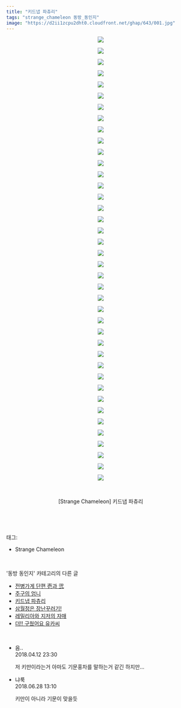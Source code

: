 ```yaml
---
title: "키드냅 파츄리"
tags: "strange_chameleon 동방_동인지"
image: "https://d2ii1zcpu2dht0.cloudfront.net/ghap/643/001.jpg"
---
```

<div class="article">
<p style="text-align: center; clear: none; float: none;"><img src="{{ site.imgserver9 }}/ghap/643/001.jpg"/></p>
<p style="text-align: center; clear: none; float: none;"><img src="{{ site.imgserver9 }}/ghap/643/002.jpg"/></p>
<p style="text-align: center; clear: none; float: none;"><img src="{{ site.imgserver9 }}/ghap/643/003.jpg"/></p>
<p style="text-align: center; clear: none; float: none;"><img src="{{ site.imgserver9 }}/ghap/643/004.jpg"/></p>
<p style="text-align: center; clear: none; float: none;"><img src="{{ site.imgserver9 }}/ghap/643/005.jpg"/></p>
<p style="text-align: center; clear: none; float: none;"><img src="{{ site.imgserver9 }}/ghap/643/006.jpg"/></p>
<p style="text-align: center; clear: none; float: none;"><img src="{{ site.imgserver9 }}/ghap/643/007.jpg"/></p>
<p style="text-align: center; clear: none; float: none;"><img src="{{ site.imgserver9 }}/ghap/643/008.jpg"/></p>
<p style="text-align: center; clear: none; float: none;"><img src="{{ site.imgserver9 }}/ghap/643/009.jpg"/></p>
<p style="text-align: center; clear: none; float: none;"><img src="{{ site.imgserver9 }}/ghap/643/010.jpg"/></p>
<p style="text-align: center; clear: none; float: none;"><img src="{{ site.imgserver9 }}/ghap/643/011.jpg"/></p>
<p style="text-align: center; clear: none; float: none;"><img src="{{ site.imgserver9 }}/ghap/643/012.jpg"/></p>
<p style="text-align: center; clear: none; float: none;"><img src="{{ site.imgserver9 }}/ghap/643/013.jpg"/></p>
<p style="text-align: center; clear: none; float: none;"><img src="{{ site.imgserver9 }}/ghap/643/014.jpg"/></p>
<p style="text-align: center; clear: none; float: none;"><img src="{{ site.imgserver9 }}/ghap/643/015.jpg"/></p>
<p style="text-align: center; clear: none; float: none;"><img src="{{ site.imgserver9 }}/ghap/643/016.jpg"/></p>
<p style="text-align: center; clear: none; float: none;"><img src="{{ site.imgserver9 }}/ghap/643/017.jpg"/></p>
<p style="text-align: center; clear: none; float: none;"><img src="{{ site.imgserver9 }}/ghap/643/018.jpg"/></p>
<p style="text-align: center; clear: none; float: none;"><img src="{{ site.imgserver9 }}/ghap/643/019.jpg"/></p>
<p style="text-align: center; clear: none; float: none;"><img src="{{ site.imgserver9 }}/ghap/643/020.jpg"/></p>
<p style="text-align: center; clear: none; float: none;"><img src="{{ site.imgserver9 }}/ghap/643/021.jpg"/></p>
<p style="text-align: center; clear: none; float: none;"><img src="{{ site.imgserver9 }}/ghap/643/022.jpg"/></p>
<p style="text-align: center; clear: none; float: none;"><img src="{{ site.imgserver9 }}/ghap/643/023.jpg"/></p>
<p style="text-align: center; clear: none; float: none;"><img src="{{ site.imgserver9 }}/ghap/643/024.jpg"/></p>
<p style="text-align: center; clear: none; float: none;"><img src="{{ site.imgserver9 }}/ghap/643/025.jpg"/></p>
<p style="text-align: center; clear: none; float: none;"><img src="{{ site.imgserver9 }}/ghap/643/026.jpg"/></p>
<p style="text-align: center; clear: none; float: none;"><img src="{{ site.imgserver9 }}/ghap/643/027.jpg"/></p>
<p style="text-align: center; clear: none; float: none;"><img src="{{ site.imgserver9 }}/ghap/643/028.jpg"/></p>
<p style="text-align: center; clear: none; float: none;"><img src="{{ site.imgserver9 }}/ghap/643/029.jpg"/></p>
<p style="text-align: center; clear: none; float: none;"><img src="{{ site.imgserver9 }}/ghap/643/030.jpg"/></p>
<p style="text-align: center; clear: none; float: none;"><img src="{{ site.imgserver9 }}/ghap/643/031.jpg"/></p>
<p style="text-align: center; clear: none; float: none;"><img src="{{ site.imgserver9 }}/ghap/643/032.jpg"/></p>
<p style="text-align: center; clear: none; float: none;"><img src="{{ site.imgserver9 }}/ghap/643/033.jpg"/></p>
<p style="text-align: center; clear: none; float: none;"><img src="{{ site.imgserver9 }}/ghap/643/034.jpg"/></p>
<p style="text-align: center; clear: none; float: none;"><img src="{{ site.imgserver9 }}/ghap/643/035.jpg"/></p>
<p style="text-align: center; clear: none; float: none;"><img src="{{ site.imgserver9 }}/ghap/643/036.jpg"/></p>
<p style="text-align: center; clear: none; float: none;"><img src="{{ site.imgserver9 }}/ghap/643/037.jpg"/></p>
<p style="text-align: center; clear: none; float: none;"><img src="{{ site.imgserver9 }}/ghap/643/038.jpg"/></p>
<p style="text-align: center; clear: none; float: none;"><img src="{{ site.imgserver9 }}/ghap/643/039.jpg"/></p>
<p style="text-align: center; clear: none; float: none;"><img src="{{ site.imgserver9 }}/ghap/643/040.jpg"/></p>
<p style="text-align: center; clear: none; float: none;"><br/></p>
<p style="text-align: center; clear: none; float: none;">[Strange Chameleon] 키드냅 파츄리</p>
<p><br/></p>
</div><br/>
<div class="tagTrail">
<p>태그: </p>
<ul>
<li>Strange Chameleon</li>
</ul>
</div><br/>
<div class="another">
<p>'동방 동인지' 카테고리의 다른 글</p>
<ul>
<li><a href="/ghap_646">전병가게 단편 壱과 弐</a></li>
<li><a href="/ghap_645">주구의 엄니</a></li>
<li><a href="/ghap_643">키드냅 파츄리</a></li>
<li><a href="/ghap_642">삼월정은 장난꾸러기!</a></li>
<li><a href="/ghap_641">레밀리아와 지저의 자매</a></li>
<li><a href="/ghap_640">더!! 구웠어요 유카씨</a></li>
</ul>
</div><br/>
<div class="cb_module cb_fluid">
<div class="cb_wrt cb_profile">
<div class="comment">
<ul>
<li class="cb_thumb_off" id="comment15238024">
<div class="cb_comment_area">
<div class="cb_info_area">
<div class="cb_section">
<span class="cb_nick_name">음..</span>
</div>
<div class="cb_section">
<span class="cb_date">2018.04.12 23:30 </span>
</div>
</div>
<div class="cb_dsc_comment">
<p class="cb_dsc">
											저 키만이라는거 아마도 기문홍차를 말하는거 같긴 하지만...
										</p>
</div>
</div></li>
<li class="cb_thumb_off" id="comment15277920">
<div class="cb_comment_area">
<div class="cb_info_area">
<div class="cb_section">
<span class="cb_nick_name">냐룩</span>
</div>
<div class="cb_section">
<span class="cb_date">2018.06.28 13:10 </span>
</div>
</div>
<div class="cb_dsc_comment">
<p class="cb_dsc">
											키만이 아니라 기문이 맞을듯
										</p>
</div>
</div></li>
</ul>
</div>
</div><!-- commentList close -->
</div><br/>

